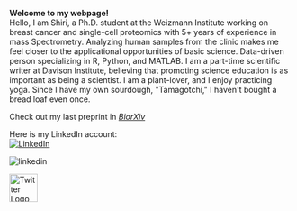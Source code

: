 **Welcome to my webpage!** <br>
Hello, I am Shiri, a Ph.D. student at the Weizmann Institute working on breast cancer and single-cell proteomics with 5+ years of experience in mass Spectrometry. Analyzing human samples from the clinic makes me feel closer to the applicational opportunities of basic science. Data-driven person specializing in R, Python, and MATLAB. I am a part-time scientific writer at Davison Institute, believing that promoting science education is as important as being a scientist. I am a plant-lover, and I enjoy practicing yoga. Since I have my own sourdough, "Tamagotchi," I haven't bought a bread loaf even once.<br> 

Check out my last preprint in [_BiorXiv_](https://www.biorxiv.org/content/10.1101/2024.11.01.621461v1)

Here is my LinkedIn account:<br>
[![LinkedIn](https://github.com/user-attachments/assets/6d8a0342-dbf6-4261-9ab9-8f4222535718)](https://www.linkedin.com/in/shiri-karagach-73b381138/)

![linkedin](https://github.com/user-attachments/assets/6d8a0342-dbf6-4261-9ab9-8f4222535718)

<a href="https://twitter.com/SKaragach" target="_blank">
    <img src="https://img.freepik.com/free-vector/new-twitter-logo-x-icon-black-background_1017-45427.jpg?t=st=1730800278~exp=1730803878~hmac=5448a6040160db7e9baca77a228b669ebc855fd20239ae9fa911f7af86f516e2&w=996" alt="Twitter Logo" width="50">
</a>

